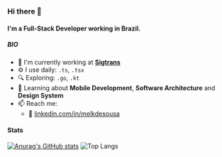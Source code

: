 ### Hi there 👋

#### I'm a Full-Stack Developer working in Brazil.

##### BIO

- 🏢 I'm currently working at **[Sigtrans](https://www.linkedin.com/company/aurea-phigital/)**
- ⚙️ I use daily: `.ts`, `.tsx`
- 🔍 Exploring: `.go`, `.kt`
- 🌱 Learning about **Mobile Development**, **Software Architecture** and **Design System**
- 📫 Reach me:
  - 💼 [linkedin.com/in/melkdesousa](https://linkedin.com/in/melkdesousa)

#### Stats

[![Anurag's GitHub stats](https://github-readme-stats.vercel.app/api?username=melkdesousa&count_private=true&show_icons=true&theme=radical)](https://github.com/anuraghazra/github-readme-stats)
![Top Langs](https://github-readme-stats.vercel.app/api/top-langs/?username=melkdesousa&layout=compact&theme=radical&hide=objective-c,objective-cpp,java,html,css,scss,ejs,ruby)
